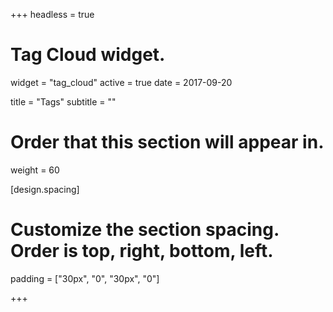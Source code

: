 +++
headless = true
# Tag Cloud widget.
widget = "tag_cloud"
active = true
date = 2017-09-20

title = "Tags"
subtitle = ""

# Order that this section will appear in.
weight = 60

[design.spacing]
  # Customize the section spacing. Order is top, right, bottom, left.
  padding = ["30px", "0", "30px", "0"]

+++

